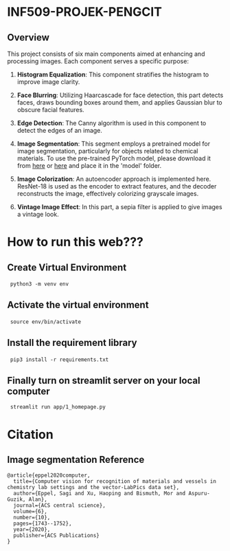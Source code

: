# INF509-PROJEK-PENGCIT

## Overview

This project consists of six main components aimed at enhancing and processing images. Each component serves a specific purpose:

1. **Histogram Equalization**: This component stratifies the histogram to improve image clarity.

2. **Face Blurring**: Utilizing Haarcascade for face detection, this part detects faces, draws bounding boxes around them, and applies Gaussian blur to obscure facial features.

3. **Edge Detection**: The Canny algorithm is used in this component to detect the edges of an image.

4. **Image Segmentation**: This segment employs a pretrained model for image segmentation, particularly for objects related to chemical materials. To use the pre-trained PyTorch model, please download it from [here](https://zenodo.org/record/3697767) or [here](https://drive.google.com/file/d/1wWGPoa7aKBlvml6Awe4AzJUbNlR72K6X/view?usp=sharing) and place it in the 'model' folder.

5. **Image Colorization**: An autoencoder approach is implemented here. ResNet-18 is used as the encoder to extract features, and the decoder reconstructs the image, effectively colorizing grayscale images.

6. **Vintage Image Effect**: In this part, a sepia filter is applied to give images a vintage look.


# How to run this web???

## Create Virtual Environment

<pre><code> python3 -m venv env </code> </pre>

## Activate the virtual environment

<pre><code> source env/bin/activate </code> </pre>

## Install the requirement library

<pre><code> pip3 install -r requirements.txt </code> </pre>

## Finally turn on streamlit server on your local computer

<pre><code> streamlit run app/1_homepage.py </code></pre>


# Citation 

## Image segmentation Reference

```
@article{eppel2020computer,
  title={Computer vision for recognition of materials and vessels in chemistry lab settings and the vector-LabPics data set},
  author={Eppel, Sagi and Xu, Haoping and Bismuth, Mor and Aspuru-Guzik, Alan},
  journal={ACS central science},
  volume={6},
  number={10},
  pages={1743--1752},
  year={2020},
  publisher={ACS Publications}
}

```

